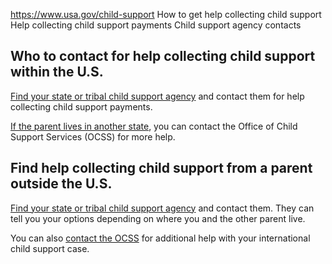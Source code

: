 

https://www.usa.gov/child-support
How to get help collecting child support
Help collecting child support payments
Child support agency contacts

## Who to contact for help collecting child support within the U.S.

[Find your state or tribal child support agency](https://www.acf.hhs.gov/css/map/state-and-tribal-child-support-agency-contacts) and contact them for help collecting child support payments.

[If the parent lives in another state](https://www.acf.hhs.gov/css/training-technical-assistance/need-help-your-case), you can contact the Office of Child Support Services (OCSS) for more help.

## Find help collecting child support from a parent outside the U.S.

[Find your state or tribal child support agency](https://www.acf.hhs.gov/css/map/state-and-tribal-child-support-agency-contacts) and contact them. They can tell you your options depending on where you and the other parent live.

You can also [contact the OCSS](https://ocseprod.servicenowservices.com/wf?id=webform) for additional help with your international child support case.
